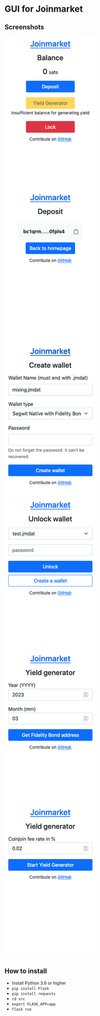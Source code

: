 # GUI for Joinmarket

## Screenshots

<img src="images/balance.png" alt="Balance">
<img src="images/deposit.png" alt="Deposit">
<img src="images/create-wallet.png" alt="Create">
<img src="images/unlock.png" alt="Unlock">
<img src="images/create-fb.png" alt="Unlock">
<img src="images/start-yg.png" alt="Unlock">

## How to install

- Install Python 3.6 or higher
- `pip install Flask`
- `pip install requests`
- `cd src`
- `export FLASK_APP=app`
- `flask run`